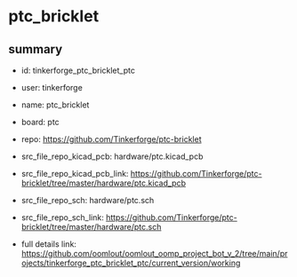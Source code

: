 # ptc_bricklet
 
## summary 
* id: tinkerforge_ptc_bricklet_ptc
* user: tinkerforge
* name: ptc_bricklet
* board: ptc
* repo: https://github.com/Tinkerforge/ptc-bricklet
* src_file_repo_kicad_pcb: hardware/ptc.kicad_pcb
* src_file_repo_kicad_pcb_link: https://github.com/Tinkerforge/ptc-bricklet/tree/master/hardware/ptc.kicad_pcb


* src_file_repo_sch: hardware/ptc.sch
* src_file_repo_sch_link: https://github.com/Tinkerforge/ptc-bricklet/tree/master/hardware/ptc.sch
* full details link: https://github.com/oomlout/oomlout_oomp_project_bot_v_2/tree/main/projects/tinkerforge_ptc_bricklet_ptc/current_version/working  







